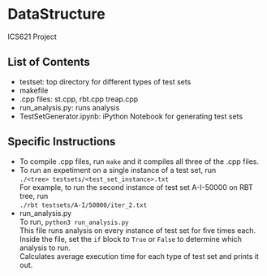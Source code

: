 # DataStructure
ICS621 Project

## List of Contents
- testset: top directory for different types of test sets
- makefile
- .cpp files: st.cpp, rbt.cpp treap.cpp
- run_analysis.py: runs analysis
- TestSetGenerator.ipynb: iPython Notebook for generating test sets

## Specific Instructions
- To compile .cpp files, run `make` and it compiles all three of the .cpp files.
- To run an expetiment on a single instance of a test set, run</br>
`./<tree> testsets/<test_set_instance>.txt`</br>
For example, to run the second instance of test set A-I-50000 on RBT tree, run</br>
`./rbt testsets/A-I/50000/iter_2.txt`
- run_analysis.py</br>
To run, `python3 run_analysis.py`</br>
This file runs analysis on every instance of test set for five times each. Inside the file, set the `if` block to `True` or `False` to determine which analysis to run.</br>
Calculates average execution time for each type of test set and prints it out.
